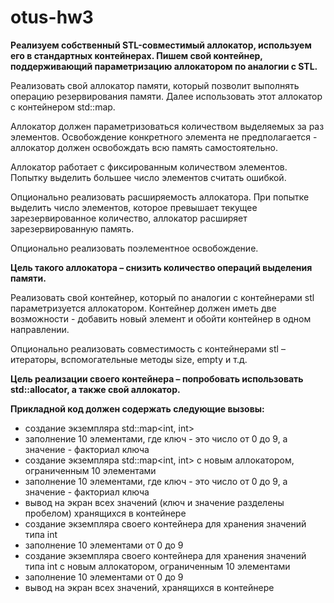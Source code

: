 # otus-hw3

**Реализуем собственный STL-совместимый аллокатор, используем его в стандартных контейнерах. Пишем свой контейнер, поддерживающий параметризацию аллокатором по аналогии с STL.**

Реализовать свой аллокатор памяти, который позволит выполнять операцию резервирования памяти. Далее использовать этот аллокатор с контейнером std::map. 

Аллокатор должен параметризоваться количеством выделяемых за раз элементов. Освобождение конкретного элемента не предполагается - аллокатор должен освобождать всю память самостоятельно.

Аллокатор работает с фиксированным количеством элементов. Попытку выделить большее число элементов считать ошибкой.

Опционально реализовать расширяемость аллокатора. При попытке выделить число элементов, которое превышает текущее зарезервированное количество, аллокатор расширяет зарезервированную память.

Опционально реализовать поэлементное освобождение.

**Цель такого аллокатора – снизить количество операций выделения памяти.**

Реализовать свой контейнер, который по аналогии с контейнерами stl параметризуется
аллокатором. Контейнер должен иметь две возможности - добавить новый элемент и обойти контейнер в одном направлении.

Опционально реализовать совместимость с контейнерами stl – итераторы, вспомогательные методы size, empty и т.д.

**Цель реализации своего контейнера – попробовать использовать std::allocator, а также свой аллокатор.**

**Прикладной код должен содержать следующие вызовы:**

- создание экземпляра std::map<int, int>
- заполнение 10 элементами, где ключ - это число от 0 до 9, а значение - факториал ключа
- создание экземпляра std::map<int, int> с новым аллокатором, ограниченным 10
элементами
- заполнение 10 элементами, где ключ - это число от 0 до 9, а значение - факториал ключа
- вывод на экран всех значений (ключ и значение разделены пробелом) хранящихся в контейнере
- создание экземпляра своего контейнера для хранения значений типа int
- заполнение 10 элементами от 0 до 9
- создание экземпляра своего контейнера для хранения значений типа int с новым аллокатором,
ограниченным 10 элементами
- заполнение 10 элементами от 0 до 9
- вывод на экран всех значений, хранящихся в контейнере
